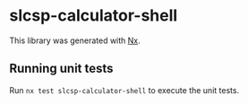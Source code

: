 # slcsp-calculator-shell

This library was generated with [Nx](https://nx.dev).

## Running unit tests

Run `nx test slcsp-calculator-shell` to execute the unit tests.
